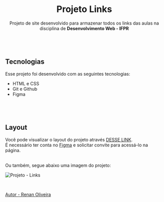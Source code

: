 <h1 align="center"> Projeto Links </h1>

<p align="center">
  Projeto de site desenvolvido para armazenar todos os links das aulas na disciplina de <b>Desenvolvimento Web - IFPR</b>
</p>

<br>

## <br>Tecnologias</br>

Esse projeto foi desenvolvido com as seguintes tecnologias:
- HTML e CSS
- Git e Github
- Figma

<br>

## <br>Layout</br>

Você pode visualizar o layout do projeto através [DESSE LINK](https://www.figma.com/file/8lFwgBvexOcQbwDeR1h1n7/Projeto---Links?type=design&node-id=0%3A1&mode=design&t=MLn5TQuT9Hya3JOP-1). <br>
É necessário ter conta no [Figma](https://figma.com) e solicitar convite para acessá-lo na página.

<br>
Ou também, segue abaixo uma imagem do projeto:

<br>

![Projeto - Links](https://github.com/renanolv7/project-links/assets/118858754/ed9b94a6-06b2-4701-b4f7-aaadafef1455)

<br>

<a href="https://linktr.ee/renanolv?utm_source=linktree_admin_share">Autor - Renan Oliveira</a>

